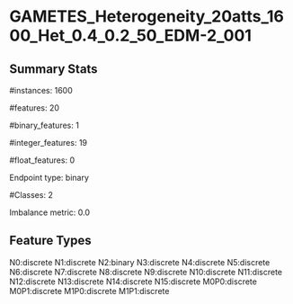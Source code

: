 # GAMETES_Heterogeneity_20atts_1600_Het_0.4_0.2_50_EDM-2_001

## Summary Stats

#instances: 1600

#features: 20

  #binary_features: 1

  #integer_features: 19

  #float_features: 0

Endpoint type: binary

#Classes: 2

Imbalance metric: 0.0

## Feature Types

 N0:discrete
N1:discrete
N2:binary
N3:discrete
N4:discrete
N5:discrete
N6:discrete
N7:discrete
N8:discrete
N9:discrete
N10:discrete
N11:discrete
N12:discrete
N13:discrete
N14:discrete
N15:discrete
M0P0:discrete
M0P1:discrete
M1P0:discrete
M1P1:discrete

